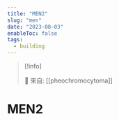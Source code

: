 ```yaml
---
title: "MEN2"
slug: "men"
date: "2023-08-03"
enableToc: false
tags:
  - building
---
```


> [!info]
>
> 🌱 來自: [[pheochromocytoma]]

# MEN2


